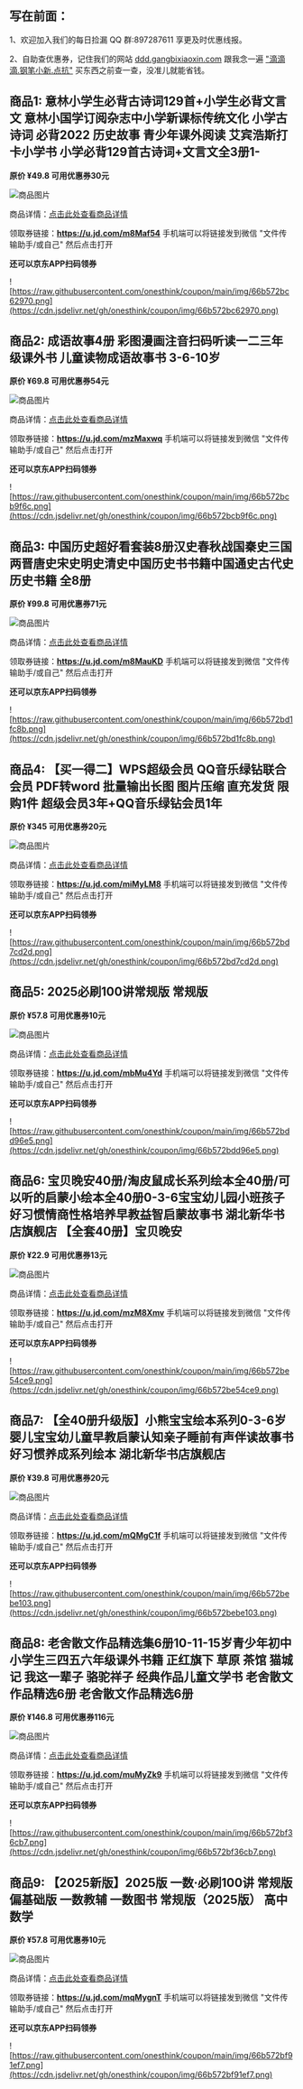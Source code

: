 ## 写在前面：

1、欢迎加入我们的每日捡漏 QQ 群:897287611 享更及时优惠线报。

2、自助查优惠券，记住我们的网站 [ddd.gangbixiaoxin.com](https://ddd.gangbixiaoxin.com) 跟我念一遍 ["滴滴滴.钢笔小新.点抗"](https://ddd.gangbixiaoxin.com) 买东西之前查一查，没准儿就能省钱。

## 商品1: 意林小学生必背古诗词129首+小学生必背文言文 意林小国学订阅杂志中小学新课标传统文化 小学古诗词 必背2022 历史故事 青少年课外阅读 艾宾浩斯打卡小学书 小学必背129首古诗词+文言文全3册1-

**原价 ¥49.8 可用优惠券30元**

![商品图片](http://img14.360buyimg.com/n1/jfs/t1/177747/30/28434/201416/6315709aE978509d0/92d29bf274a8311a.jpg)

商品详情：[点击此处查看商品详情](https://union-click.jd.com/jdc?e=1003156031&amp;p=JF8BAdMJK1olXwICV15fD00QBV8IGloSXQMDVlhfD0wfAV9MRANLAjZbERscSkAJHTRQRA1CCVkdDwtCWhVLHTdNTwcKBENeCVAfUg8bBDJvfVtRVVxBA1kUaCseR20ORS0WWXFeOhwbXD9KVi5oHyVeDkBqMhcdfVxXDxtxaz5hBGVCIDchbDxefDF-YidNOWJ2EikvUi11Sg9ObS5lOGFbLBcpUEtlYW58WyxdAH9gVTYbayJrZRhBYAxhJG5gIwcqST8VVQ9zfCcTOE5hIjkCViNFZRNYeFpHW3B7Djk9a0oRdwZ0cjtxLkJiHCY7fxJoRg9xfzxiFG1dN1wAfzJ1YDN_cgF8JGVhFSpfaBMnUA93cwlePn1hCQoVaihReS5WHFlvCwoOZF9tC0oXBGYOHF0cWDYyVF5tSSUXAGsAG10RWjYDZF5bC0kXBGkNGlodVAEyVFZaOJy6u7qCqo6d5NKc3Inkr56ev7uWk2slbQUyVF9cCksTBG4KG2slXQUyV24DZkpEBW0JSAwWM1tJCF4IVktXbW8OHFkWXw4HZFxcCUkVM184HAZyOwZGXAQeX0xeYw8BX1kTA3ABUCkBZglRVxtVThp1WXhJBxg1bgJXdl8IKw)

领取券链接：**https://u.jd.com/m8Maf54** 手机端可以将链接发到微信 "文件传输助手/或自己" 然后点击打开

**还可以京东APP扫码领券**

![https://raw.githubusercontent.com/onesthink/coupon/main/img/66b572bc62970.png](https://cdn.jsdelivr.net/gh/onesthink/coupon/img/66b572bc62970.png)

## 商品2: 成语故事4册 彩图漫画注音扫码听读一二三年级课外书 儿童读物成语故事书 3-6-10岁

**原价 ¥69.8 可用优惠券54元**

![商品图片](http://img14.360buyimg.com/n1/jfs/t1/205411/19/29533/113628/63ae9a55F757e1c38/9a50e0b185c9804b.jpg)

商品详情：[点击此处查看商品详情](https://union-click.jd.com/jdc?e=1003156031&amp;p=JF8BAdQJK1olXwICVVhfCkMUBF8NHVwUXgQCVVZZDHtTXDdWRGtMGENDFlVDFhBPXDlfTwQKBlMdBgABFhNSVzMXQh5JAAhADhpRaQoUWBpRHy1KAHJCPyAjYxhHdS1UfAZKMwR2Ny4ccQ13VmhQQwUTA39ECUkdBDx-UQh_aA5QKX9yBCo-exxwehR3eD9TVWNaLyE9fy8SZ213ZyJhCwNnDD00axFRBgpQeCRhLm1HI1w1UDx0fCt_RA1zKWV5EyYoYz11WRsOfxIdAFNyPFkpCh5ndwxjWjh3KWR7JykdfANrZxZ8eBl2X3pRIyohHEhgdDdgSyJhIQ5iICo_fzhoRhlhST9hFE9CLC5JCj4DARo4YQRpJHQLNT8-CS0QAycKRC1rBX9cNFJROEonAG4IHFITWgALUW5tCEsnQgEBGFwcWwcyVW5dDkgVA2gOHloWWwYCZF5VD3vArtfdkerA1b_WytaKsezCitPchdMlbTYBZF5cCUkXB2gJGVslbQYBZF1tViUWUGgNElsVX2hfHwJdXQpCQAEIHV0cVAABXG5fCUoVAV84KzpUXl13DVorVxZjQwR2ZTBGDXBACDkAVyUVdwx4WiJTPVMFDAYDDhVuRTI4G2s)

领取券链接：**https://u.jd.com/mzMaxwq** 手机端可以将链接发到微信 "文件传输助手/或自己" 然后点击打开

**还可以京东APP扫码领券**

![https://raw.githubusercontent.com/onesthink/coupon/main/img/66b572bcb9f6c.png](https://cdn.jsdelivr.net/gh/onesthink/coupon/img/66b572bcb9f6c.png)

## 商品3: 中国历史超好看套装8册汉史春秋战国秦史三国两晋唐史宋史明史清史中国历史书书籍中国通史古代史历史书籍 全8册

**原价 ¥99.8 可用优惠券71元**

![商品图片](http://img14.360buyimg.com/n1/jfs/t1/118619/15/20400/191806/61ef7170E5f76efce/9ea3f800744556bf.jpg)

商品详情：[点击此处查看商品详情](https://union-click.jd.com/jdc?e=1003156031&amp;p=JF8BAdsJK1olXwICVVxUD0kTBV8IGloQXg4HV11UDU8VA19MRANLAjZbERscSkAJHTRQRA1CCVkdDwtCWhVLHTdNTwcKBENeCVAfUg8bdBt-bl0UJA5rN10CfxgUXzl9Rj1jJVtmOlw6eyJjRWd3WVJFBAdbHABdCFxXDxtxaz5hLlNdIzclazJkdCx8RC9NOWJyEj0VUi91AgdOeC5lO2FbVRcqakp-YSZOWy93AHFgHSYbfilrZht7bAxhJG5nIBc2SDxIUQtzfCcTOE5hIjkCViNFZRB-bwFiHWVwKDwpUS8RYBZoci9xKkV0PQMkfC9FBBtXYCJ1OVNCIwY1bT9lYCh8Yj9FKXVlESgkaClsY3sKbk8XKDZ4J14GbjlqQgptTzx2O3tHPywvXxhRD2M4GmsWXAYFXVhaDkISM18IG2tUMwYCXFZZCUwRM244G10WXwYFUltcDUsWAV8IE1wliqu6gdTs3cOu1_GAzOKyiI--gMDVOHsnAF8IGloXXQIFVVxdOHsXAF8LKwV7XFUFUVddC0x5XiRUGw5VC15sVFhbCE4RBG44GVoUXwQyZG4qfD1iBW5xEzJ2Xll1B10BXj5KZRlwRj97X2FxPSobADRVCj9RGgJdAwYCZF5t)

领取券链接：**https://u.jd.com/m8MauKD** 手机端可以将链接发到微信 "文件传输助手/或自己" 然后点击打开

**还可以京东APP扫码领券**

![https://raw.githubusercontent.com/onesthink/coupon/main/img/66b572bd1fc8b.png](https://cdn.jsdelivr.net/gh/onesthink/coupon/img/66b572bd1fc8b.png)

## 商品4: 【买一得二】WPS超级会员 QQ音乐绿钻联合会员 PDF转word 批量输出长图 图片压缩 直充发货  限购1件 超级会员3年+QQ音乐绿钻会员1年

**原价 ¥345 可用优惠券20元**

![商品图片](http://img14.360buyimg.com/n1/jfs/t1/91899/36/48969/51632/66ac46acFbc65ecbb/c4e6a8248a58ece2.jpg)

商品详情：[点击此处查看商品详情](https://union-click.jd.com/jdc?e=1003156031&amp;p=JF8BAd0JK1olXwICVV5bCkweCl8IGlsVXAcFUlZcAEIeBF9MRANLAjZbERscSkAJHTRQRA1CCVkdDwtCWhVLHTdNTwcKBENeCVAfUg8bXShpaC18Kl1yVSUifwpEaDtXXjJKWHNlOlweTRlQXjh0Qw5yAUNgLgIlUFxXDxtxazliPmFGI1wPWDxkSjN-cjNNOWJ2EioFVTx1ShtOey5mLWFbPBcrakp1YW5aWyxnB1VgVS4baBR_ZRt7ZAxhJG5nIAciTTwVfz9zfCcTOE5hIjkCViNFZRB_bD9-GmZwLy4pCR5JdCd0cjhcDwFiLSo5ayhzF2x_bDlxDnJLKFs-YRF-dB1rXC9sOVV7JzUZfiJ_UxRoD1lgSQR3ZEQYcz1VRip6fggPOQZRNT0oVUJfBykEF2sUbQUDVFlUDkwRCmo4K1sVbUdsVF9ZCUIWBm04GmsVWwUAVFlbDUoQAmkKK1sdWjbV-eaIgvrCi9bchdPC5KHX3eKJlsMnM18LK1sUXAQCUFlcCksnM28LK1glA2gDB1hfCE4QBQFVUAcVCEVJVDBdDk8eBmgLHmsXXAcAVm5tOBVQYhx-cixOLQd5KykcWyBDXCphRF5gOmgAFxsPTxZAfzddfAdQP3xeLAZtCHs)

领取券链接：**https://u.jd.com/miMyLM8** 手机端可以将链接发到微信 "文件传输助手/或自己" 然后点击打开

**还可以京东APP扫码领券**

![https://raw.githubusercontent.com/onesthink/coupon/main/img/66b572bd7cd2d.png](https://cdn.jsdelivr.net/gh/onesthink/coupon/img/66b572bd7cd2d.png)

## 商品5: 2025必刷100讲常规版 常规版

**原价 ¥57.8 可用优惠券10元**

![商品图片](http://img14.360buyimg.com/n1/jfs/t1/33681/31/22511/163143/66a1fd00Feea50bfd/be207b9427ce9898.jpg)

商品详情：[点击此处查看商品详情](https://union-click.jd.com/jdc?e=1003156031&amp;p=JF8BAa0JK1olXwQEU1pYAUgTCl8IGlocWwEKUVZUCU0RCl9MRANLAjZbERscSkAJHTRQRA1CCVkdDwtCWhVLHTdNTwcKBENeCVAfUg8bd2t4RhJGCVtZVFwUVg9Tfzt-fBpHJHJjOlw8eAsTcTZwXgx-GnEAKzhedlxXDxtxaz5sLn1cIic9WDJkZC5_RA1NOWV-Ej4VVTh1ShtObABlPmFYPBcpQEthYSZ0Wy93B1ZgVSobfDJ3ZhZ8ZAxhJGJRIwc-VDxIYwxzfSdrClllIj0EcEJxAT1QbDhyHnEAPDwpQSxTdG58D1lgbVUCAgseYAMQYRpcAQBIAXkYDRYNfg0bD18JK1gUXQELUllbAU4nM28IKxp7XQMCVVZdD0wnAl8IHVgXXQEEUV9bDUgeM28AHGvC8L7X3u-IgPLDneffovzA1LrWytZtOHsUM28JGlkVWQEDVl5tOEsUM2w4RTUUDgEHAF9fWCVKSDMITh4UAGgCUllbAE0WBF8KGloXXzYyZCpZeBZeUDtVQFsXFFhGECIJfixWURZ8ejUXPHZCUCwEcA5AaCh_GSRzXngyVG4)

领取券链接：**https://u.jd.com/mbMu4Yd** 手机端可以将链接发到微信 "文件传输助手/或自己" 然后点击打开

**还可以京东APP扫码领券**

![https://raw.githubusercontent.com/onesthink/coupon/main/img/66b572bdd96e5.png](https://cdn.jsdelivr.net/gh/onesthink/coupon/img/66b572bdd96e5.png)

## 商品6: 宝贝晚安40册/淘皮鼠成长系列绘本全40册/可以听的启蒙小绘本全40册0-3-6宝宝幼儿园小班孩子好习惯情商性格培养早教益智启蒙故事书 湖北新华书店旗舰店 【全套40册】宝贝晚安

**原价 ¥22.9 可用优惠券13元**

![商品图片](http://img14.360buyimg.com/n1/jfs/t1/194454/39/37154/216707/64f19440F66daaec2/bb13ef0fa580f611.jpg)

商品详情：[点击此处查看商品详情](https://union-click.jd.com/jdc?e=1003156031&amp;p=JF8BAdsJK1olXwICVFtZCUkeAl8IGlocWAALXVdeCUkUAl9MRANLAjZbERscSkAJHTRQRA1CCVkdDwtCWhVLHTdNTwcKBENeCVAfUg8bBD17Qh0WI3lqKhU4dzRjCjEKWAtxAk51OlwUWhBFdg5WRw1nPQ9KFxdZDFxXDxtxaz5sLnFDIjcLWzxOZCp8GStNOWVmEioVUix1SgtObz5mJGFbIBcpekthYSYJWyx3AH9gHSobaDJscxgJcAxhJG5gIy1dTT1uUT9zfCcTOE5hIjkCViNFZRB7eAJmAmVrMyk-bDRSdzBecjtmCEJ0PToNaxF_F2x_bARiL392PFgqVxJudzdrXC98D1Z1JxcDfxR3ZxRoD1lgSQR3ZClcajNyf2hVfj8PNnVqFDsGUCgJYjkEF2sUbQUDVFlUDkwRCmo4K1sVbUdsVF1aAUMXM244G10WXwYFUltcAEkQAF8IE1wliqu6gdTs3cOu1_GAzOKyiI--gMDVOHsnAF8IGloXXQIFVVxdOHsXAF8LKwV7XFUHA1cOChx5XiRUGw5RBVJsVFhUCEISA2s4GVoUXwQyZG5aWjhORWx2ZDNrFmN9KypUVklUUwtXUyx7X09QDwwoaRVLVR1oEhNWFAIGZF5t)

领取券链接：**https://u.jd.com/mzM8Xmv** 手机端可以将链接发到微信 "文件传输助手/或自己" 然后点击打开

**还可以京东APP扫码领券**

![https://raw.githubusercontent.com/onesthink/coupon/main/img/66b572be54ce9.png](https://cdn.jsdelivr.net/gh/onesthink/coupon/img/66b572be54ce9.png)

## 商品7: 【全40册升级版】小熊宝宝绘本系列0-3-6岁婴儿宝宝幼儿童早教启蒙认知亲子睡前有声伴读故事书好习惯养成系列绘本 湖北新华书店旗舰店

**原价 ¥39.8 可用优惠券20元**

![商品图片](http://img14.360buyimg.com/n1/jfs/t1/179727/40/22179/221641/62441d6bEe62b371e/9e0d4e0dcaac2f6c.jpg)

商品详情：[点击此处查看商品详情](https://union-click.jd.com/jdc?e=1003156031&amp;p=JF8BAdkJK1olXwICVFtZCUkeAl8IGloQXgQCUFtZCUwRBl9MRANLAjZbERscSkAJHTRQRA1CCVkdDwtCWhVLHTdNTwcKBENeCVAfUg8bQx8Ley4XJwdiFwwVYCwVeAl6TVIVAQcDOlwfXRhnQD0LTBJBC1wFCDU7VVxXDxtxaz5hLlNHICc5YT90ZDF_RDtNOWVqEigvUi51ShNOeBBmK2FbMBcpUEp3YSZwWyxdAHBgHSYbfBRFZAxBYAxhJG5gIy1dTTxIWTxzfCcTOE5hIjkCViNFZRNhbwJqHmZwNA0pQUofdw1oci9MGwN0LQctfzheQBlxczxsKXVdIywifz9fYCh8YjNwKmV9CigkfC9sY3sKbk8XKDZHHxgAeAIWSA9WTwtxXRhBPV4LeBRBD2M4GmsWXAYFXVhaDkISM18IG2tUMwYBU1dVCHsWM28OGFkVWgAHVFxYD08nA2cPK4y45dOI5YvVsZ-Ji7ixvI6c4dKc3G5tOEgnA24JGVsRWgcAVG5tCEgnAF9WdVpGWwUCUFlcZhZcX29dUgVMMwYEXFdbCk0UM20JGlkXbTYyFC5eaD4VeW5oWAldNWEALzgvXkIXX24JdVlXCFVyFwxeXwJDVTUPRzBzADYCZA)

领取券链接：**https://u.jd.com/mQMgC1f** 手机端可以将链接发到微信 "文件传输助手/或自己" 然后点击打开

**还可以京东APP扫码领券**

![https://raw.githubusercontent.com/onesthink/coupon/main/img/66b572bebe103.png](https://cdn.jsdelivr.net/gh/onesthink/coupon/img/66b572bebe103.png)

## 商品8: 老舍散文作品精选集6册10-11-15岁青少年初中小学生三四五六年级课外书籍 正红旗下 草原 茶馆 猫城记 我这一辈子 骆驼祥子 经典作品儿童文学书 老舍散文作品精选6册 老舍散文作品精选6册

**原价 ¥146.8 可用优惠券116元**

![商品图片](http://img14.360buyimg.com/n1/jfs/t1/235083/9/22668/106458/6683710aFbed02ded/e098d93d52f38163.jpg)

商品详情：[点击此处查看商品详情](https://union-click.jd.com/jdc?e=1003156031&amp;p=JF8BAdkJK1olXwICVFhUDEgWBV8IGloWWwILVF9VD0kUCl9MRANLAjZbERscSkAJHTRQRA1CCVkdDwtCWhVLHTdNTwcKBENeCVAfUg8beCZQWyxyXmRjEl8_aDdSdD1fQw5sFnVkOlwmcileYxYAQil8X1BGEj0iX1xXDxtxaz5iBH1BIjcpbTJ0fCp8GQ1NOWJiEj4VVTl1ShNObz5lDWFYPBcqQEp1YW50Wy9NAH9gVS4bfjl_UBtBZAxhJG5gIz02Sjxuez9zfCcTOE5hIjkCViNFZRNubzh2AmYAPDcqezMRdRZ0ciJxIlp0NjY7fzhkXQx6Ywt1B1QHICw9bzxPYCh8Yj9FJGV1CCk0eC1sY3sKbk8XKDZfVwIjABxAAA1cHBhKCGRpIhgaD0tnD2M4GmsWXAYFXVhaDkISM18IG2tUMwEDV1pbCnsWM28OGFkVWgAHVFhaDkonA2cPK4y45dOI5YvVsZ-Ji7ixvI6c4dKc3G5tOEgnA24JGVsRWgcAVG5tCEgnAF9WdVpGWwQCUVleZhZcX29cGhJFMwYEUFZaAUoeM20JGlkXbTYyLxcFSDxwAA1pXVp3PXpHIwwKUB5uSBxudVluJ2RLNCdVUTl-ATlMXThqCjYCZA)

领取券链接：**https://u.jd.com/muMyZk9** 手机端可以将链接发到微信 "文件传输助手/或自己" 然后点击打开

**还可以京东APP扫码领券**

![https://raw.githubusercontent.com/onesthink/coupon/main/img/66b572bf36cb7.png](https://cdn.jsdelivr.net/gh/onesthink/coupon/img/66b572bf36cb7.png)

## 商品9: 【2025新版】2025版 一数·必刷100讲 常规版 偏基础版 一数教辅 一数图书 常规版（2025版） 高中数学

**原价 ¥57.8 可用优惠券10元**

![商品图片](http://img14.360buyimg.com/n1/jfs/t1/33681/31/22511/163143/66a1fd00Feea50bfd/be207b9427ce9898.jpg)

商品详情：[点击此处查看商品详情](https://union-click.jd.com/jdc?e=1003156031&amp;p=JF8BAa0JK1olXwQEU1pZC0sTAl8IGlocWAYCXFZeDEkXB19MRANLAjZbERscSkAJHTRQRA1CCVkdDwtCWhVLHTdNTwcKBENeCVAfUg8bAxVVRVJpP09mUwoHUhNnezl4Wy9RXGd5Olw4YAhtAjVsSxBJPmRdUgcAd1xXDxtxaz5sLnFFICcHWDxOcCp8Yj9NOWV-Ej4VVTh1ShtObABlPmFYPBcpQEthYSZ0Wy93B1ZgVSobfDJ3ZhZ8ZAxhJGJRIwc-VDxIYwxzfSdrClllIj0EcEJxAT1QbDhyHnEAPDwpQSxTdG58D1lgbRhrAAE6dRB0YG8STiRxH2BZCyQlWCsbD18JK1gUXQELUllbAU4nM28IKxp7XQMCVVZdD0wnAl8IHVgXXQEEUV5UAEMeM28AHGvC8L7X3u-IgPLDneffovzA1LrWytZtOHsUM28JGlkVWQEDVl5tOEsUM2w4RTUUDgNVU11bXCVKSDMIT1tdX2gCUldeCUkTBF8KGloXXzYyZF4nVRUefw1Bf1xBB1xaJCYLeAtjR25pYDUXOG5BLl8HbBtcXwxqRF1MAHkyVG4)

领取券链接：**https://u.jd.com/mqMygnT** 手机端可以将链接发到微信 "文件传输助手/或自己" 然后点击打开

**还可以京东APP扫码领券**

![https://raw.githubusercontent.com/onesthink/coupon/main/img/66b572bf91ef7.png](https://cdn.jsdelivr.net/gh/onesthink/coupon/img/66b572bf91ef7.png)

